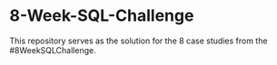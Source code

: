 # 8-Week-SQL-Challenge
This repository serves as the solution for the 8 case studies from the #8WeekSQLChallenge.
